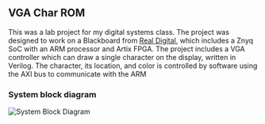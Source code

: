 ## VGA Char ROM

This was a lab project for my digital systems class. The project was designed to work on a Blackboard from [Real Digital](https://www.realdigital.org/), which includes a Znyq SoC with an ARM processor and Artix FPGA. The project includes a VGA controller which can draw a single character on the display, written in Verilog. The character, its location, and color is controlled by software using the AXI bus to communicate with the ARM




### System block diagram

![System Block Diagram](runner_system_BD.jpg?raw=true)
